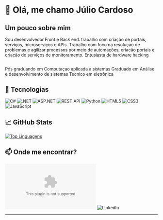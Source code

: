 # 👋 Olá, me chamo Júlio Cardoso

## Um pouco sobre mim

Sou desenvolvedor Front e Back end. trabalho com criação de portais, serviços, microserviços e APIs.
Trabalho com foco na resoluçao de problemas e agilizar processos por meio de automações, criacão portais e criacão de serviços de monitoramento.
Entusiasta de hardware hacking

## 
Pós graduando em Computaçao aplicada a sistemas
Graduado em Análise e desenvolvimento de sistemas
Tecnico em eletrônica


## 🚀 Tecnologias

![C#](https://img.shields.io/badge/-C%23-239120?style=flat&logo=c-sharp&logoColor=white)
![.NET](https://img.shields.io/badge/-.NET-512BD4?style=flat&logo=dotnet&logoColor=white)
![ASP.NET](https://img.shields.io/badge/-ASP.NET-5C2D91?style=flat&logo=dotnet&logoColor=white)
![REST API](https://img.shields.io/badge/-REST--API-6DB33F?style=flat&logo=swagger&logoColor=white)
![Python](https://img.shields.io/badge/-Python-3776AB?style=flat&logo=python&logoColor=white)
![HTML5](https://img.shields.io/badge/-HTML5-E34F26?style=flat&logo=html5&logoColor=white)
![CSS3](https://img.shields.io/badge/-CSS3-1572B6?style=flat&logo=css3)
![JavaScript](https://img.shields.io/badge/-JavaScript-F7DF1E?style=flat&logo=javascript&logoColor=black)


## 📈 GitHub Stats

[![Top Linguagens](https://github-readme-stats.vercel.app/api/top-langs/?username=juliocardosod&layout=compact)](https://github.com/anuraghazra/github-readme-stats)

## 📫 Onde me encontrar?
![mail](juliocardosodemelo@gmail.com)
![LinkedIn](https://linkedin.com/in/júlio-melo-2bb028102)

---
